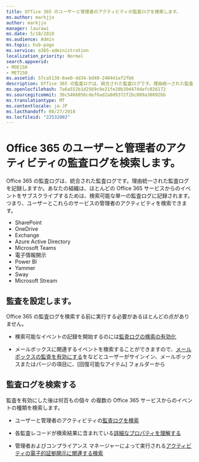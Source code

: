 ```yaml
---
title: Office 365 のユーザーと管理者のアクティビティの監査ログを検索します。
ms.author: markjjo
author: markjjo
manager: laurawi
ms.date: 5/18/2018
ms.audience: Admin
ms.topic: hub-page
ms.service: o365-administration
localization_priority: Normal
search.appverid:
- MOE150
- MET150
ms.assetid: 57ca5138-0ae0-4d34-bd40-240441ef2fb6
description: Office 365 の監査ログは、統合された監査ログです。理由統一された監査ログを記録しますか。あなたの組織は、ほとんどの Office 365 サービスからのイベントをサブスクライブするためは、検索可能な単一の監査ログに記録されます。つまり、ユーザーとこれらのサービスの管理者のアクティビティを検索できます。
ms.openlocfilehash: 7a6a552b1d2569c9e21fe20b39d474dafc026172
ms.sourcegitcommit: 36c5466056cdef6ad2a8d9372f2bc009a30892bb
ms.translationtype: MT
ms.contentlocale: ja-JP
ms.lasthandoff: 08/27/2018
ms.locfileid: "22532002"
---
```

# <a name="search-the-audit-log-for-user-and-admin-activity-in-office-365"></a>Office 365 のユーザーと管理者のアクティビティの監査ログを検索します。

Office 365 の監査ログは、統合された監査ログです。理由統一された監査ログを記録しますか。あなたの組織は、ほとんどの Office 365 サービスからのイベントをサブスクライブするためは、検索可能な単一の監査ログに記録されます。つまり、ユーザーとこれらのサービスの管理者のアクティビティを検索できます。 
  
- SharePoint
- OneDrive
- Exchange
- Azure Active Directory
- Microsoft Teams
- 電子情報開示
- Power BI
- Yammer
- Sway
- Microsoft Stream
   
 ## <a name="set-up-auditing"></a>監査を設定します。
  
Office 365 の監査ログを検索する前に実行する必要があるほとんどの点がありません。
  
- 検索可能なイベントの記録を開始するのには[監査ログの検索の有効化](turn-audit-log-search-on-or-off.md) 
    
- メールボックスに関連するイベントを検索することができますので、[メールボックスの監査を有効にする](enable-mailbox-auditing.md)をなどとユーザーがサインイン、メールボックスまたはパージの項目に、[回復可能なアイテム] フォルダーから 
    
 ## <a name="search-the-audit-log"></a>監査ログを検索する
  
監査を有効にした後は何百もの個々 の複数の Office 365 サービスからのイベントの種類を検索します。
  
- ユーザーと管理者のアクティビティの[監査ログを検索](search-the-audit-log-in-security-and-compliance.md) 
    
- 各監査レコードが検索結果に含まれている[詳細なプロパティを理解する](detailed-properties-in-the-office-365-audit-log.md) 
    
- 管理者およびコンプライアンス マネージャーによって実行される[アクティビティの電子的証拠開示に関連する検索](search-for-ediscovery-activities-in-the-audit-log.md) 
